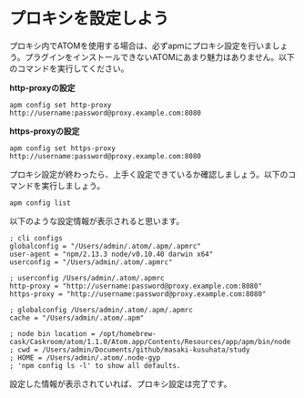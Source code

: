 # プロキシを設定しよう
プロキシ内でATOMを使用する場合は、必ずapmにプロキシ設定を行いましょう。プラグインをインストールできないATOMにあまり魅力はありません。以下のコマンドを実行してください。

**http-proxyの設定**
```
apm config set http-proxy http://username:password@proxy.example.com:8080
```

**https-proxyの設定**
```
apm config set https-proxy http://username:password@proxy.example.com:8080
```

プロキシ設定が終わったら、上手く設定できているか確認しましょう。以下のコマンドを実行しましょう。
```
apm config list
```

以下のような設定情報が表示されると思います。
```
; cli configs
globalconfig = "/Users/admin/.atom/.apm/.apmrc"
user-agent = "npm/2.13.3 node/v0.10.40 darwin x64"
userconfig = "/Users/admin/.atom/.apmrc"

; userconfig /Users/admin/.atom/.apmrc
http-proxy = "http://username:password@proxy.example.com:8080"
https-proxy = "http://username:password@proxy.example.com:8080"

; globalconfig /Users/admin/.atom/.apm/.apmrc
cache = "/Users/admin/.atom/.apm"

; node bin location = /opt/homebrew-cask/Caskroom/atom/1.1.0/Atom.app/Contents/Resources/app/apm/bin/node
; cwd = /Users/admin/Documents/github/masaki-kusuhata/study
; HOME = /Users/admin/.atom/.node-gyp
; 'npm config ls -l' to show all defaults.
```

設定した情報が表示されていれば、プロキシ設定は完了です。
